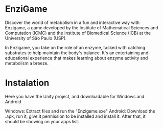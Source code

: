 # EnziGame

Discover the world of metabolism in a fun and interactive way with Enzigame, a game developed by the Institute of Mathematical Sciences and Computation (ICMC) and the Institute of Biomedical Science (ICB) at the University of São Paulo (USP).

In Enzigame, you take on the role of an enzyme, tasked with catching substrates to help maintain the body's balance. It's an entertaining and educational experience that makes learning about enzyme activity and metabolism a breeze.

# Instalation
Here you have the Unity project, and downloadable for Windows and Android 

Windows: Extract files and run the "Enzigame.exe"
Android: Download the .apk, run it, give it permission to be installed and install it. After that, it should be showing on your apps list.
